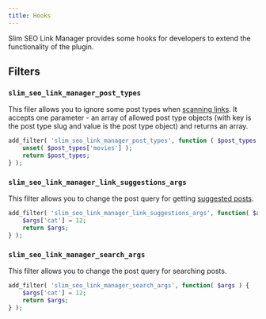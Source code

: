 ```yaml
---
title: Hooks
---
```


Slim SEO Link Manager provides some hooks for developers to extend the functionality of the plugin.

## Filters

### `slim_seo_link_manager_post_types`

This filer allows you to ignore some post types when [scanning links](/slim-seo-link-manager/scanning-links/). It accepts one parameter - an array of allowed post type objects (with key is the post type slug and value is the post type object) and returns an array.

```php
add_filter( 'slim_seo_link_manager_post_types', function ( $post_types ) {
	unset( $post_types['movies'] );
	return $post_types;
} );
```

### `slim_seo_link_manager_link_suggestions_args`

This filter allows you to change the post query for getting [suggested posts](/slim-seo-link-manager/post-links/#link-suggestions).

```php
add_filter( 'slim_seo_link_manager_link_suggestions_args', function( $args ) {
	$args['cat'] = 12;
	return $args;
} );
```

### `slim_seo_link_manager_search_args`

This filter allows you to change the post query for searching posts.

```php
add_filter( 'slim_seo_link_manager_search_args', function( $args ) {
	$args['cat'] = 12;
	return $args;
} );
```
